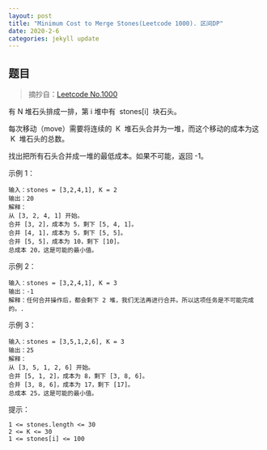 ```yaml
---
layout: post
title: "Minimum Cost to Merge Stones(Leetcode 1000). 区间DP"
date: 2020-2-6
categories: jekyll update
---
```


## 题目

> 摘抄自：[Leetcode No.1000](https://leetcode.com/problems/minimum-cost-to-merge-stones/)

有 N 堆石头排成一排，第 i 堆中有  stones[i]  块石头。

每次移动（move）需要将连续的  K  堆石头合并为一堆，而这个移动的成本为这  K  堆石头的总数。

找出把所有石头合并成一堆的最低成本。如果不可能，返回 -1。

示例 1：

```text
输入：stones = [3,2,4,1], K = 2
输出：20
解释：
从 [3, 2, 4, 1] 开始。
合并 [3, 2]，成本为 5，剩下 [5, 4, 1]。
合并 [4, 1]，成本为 5，剩下 [5, 5]。
合并 [5, 5]，成本为 10，剩下 [10]。
总成本 20，这是可能的最小值。
```

示例 2：

```text
输入：stones = [3,2,4,1], K = 3
输出：-1
解释：任何合并操作后，都会剩下 2 堆，我们无法再进行合并。所以这项任务是不可能完成的。.
```

示例 3：

```text
输入：stones = [3,5,1,2,6], K = 3
输出：25
解释：
从 [3, 5, 1, 2, 6] 开始。
合并 [5, 1, 2]，成本为 8，剩下 [3, 8, 6]。
合并 [3, 8, 6]，成本为 17，剩下 [17]。
总成本 25，这是可能的最小值。
```

提示：

```text
1 <= stones.length <= 30
2 <= K <= 30
1 <= stones[i] <= 100
```
